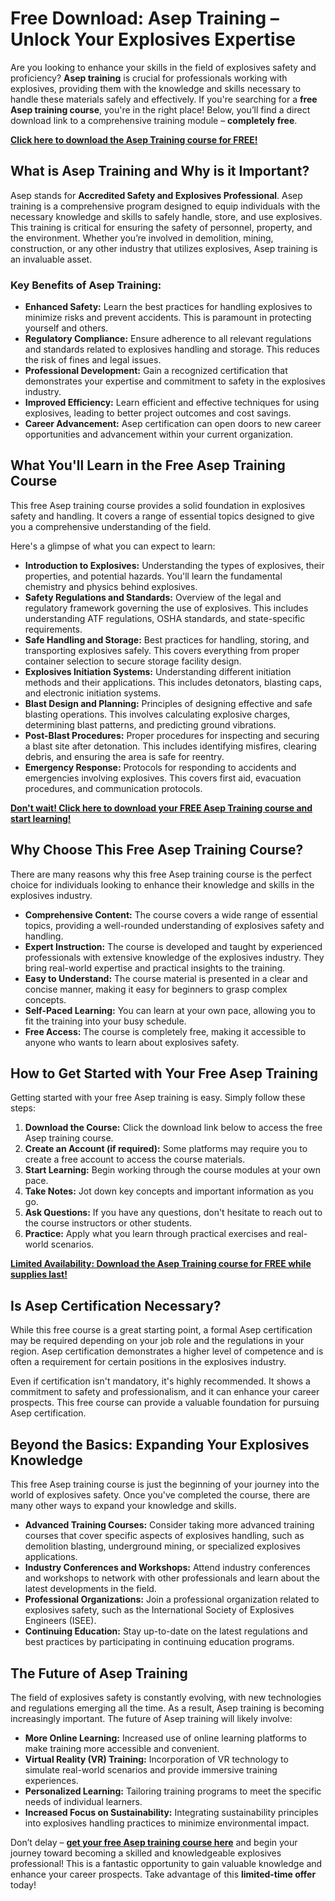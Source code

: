 # Free Download: Asep Training – Unlock Your Explosives Expertise

Are you looking to enhance your skills in the field of explosives safety and proficiency? **Asep training** is crucial for professionals working with explosives, providing them with the knowledge and skills necessary to handle these materials safely and effectively. If you're searching for a **free Asep training course**, you're in the right place! Below, you’ll find a direct download link to a comprehensive training module – **completely free**.

[**Click here to download the Asep Training course for FREE!**](https://udemywork.com/asep-training)

## What is Asep Training and Why is it Important?

Asep stands for **Accredited Safety and Explosives Professional**. Asep training is a comprehensive program designed to equip individuals with the necessary knowledge and skills to safely handle, store, and use explosives. This training is critical for ensuring the safety of personnel, property, and the environment. Whether you’re involved in demolition, mining, construction, or any other industry that utilizes explosives, Asep training is an invaluable asset.

### Key Benefits of Asep Training:

*   **Enhanced Safety:** Learn the best practices for handling explosives to minimize risks and prevent accidents. This is paramount in protecting yourself and others.
*   **Regulatory Compliance:** Ensure adherence to all relevant regulations and standards related to explosives handling and storage. This reduces the risk of fines and legal issues.
*   **Professional Development:** Gain a recognized certification that demonstrates your expertise and commitment to safety in the explosives industry.
*   **Improved Efficiency:** Learn efficient and effective techniques for using explosives, leading to better project outcomes and cost savings.
*   **Career Advancement:** Asep certification can open doors to new career opportunities and advancement within your current organization.

## What You'll Learn in the Free Asep Training Course

This free Asep training course provides a solid foundation in explosives safety and handling. It covers a range of essential topics designed to give you a comprehensive understanding of the field.

Here's a glimpse of what you can expect to learn:

*   **Introduction to Explosives:** Understanding the types of explosives, their properties, and potential hazards. You'll learn the fundamental chemistry and physics behind explosives.
*   **Safety Regulations and Standards:** Overview of the legal and regulatory framework governing the use of explosives. This includes understanding ATF regulations, OSHA standards, and state-specific requirements.
*   **Safe Handling and Storage:** Best practices for handling, storing, and transporting explosives safely. This covers everything from proper container selection to secure storage facility design.
*   **Explosives Initiation Systems:** Understanding different initiation methods and their applications. This includes detonators, blasting caps, and electronic initiation systems.
*   **Blast Design and Planning:** Principles of designing effective and safe blasting operations. This involves calculating explosive charges, determining blast patterns, and predicting ground vibrations.
*   **Post-Blast Procedures:** Proper procedures for inspecting and securing a blast site after detonation. This includes identifying misfires, clearing debris, and ensuring the area is safe for reentry.
*   **Emergency Response:** Protocols for responding to accidents and emergencies involving explosives. This covers first aid, evacuation procedures, and communication protocols.

[**Don't wait! Click here to download your FREE Asep Training course and start learning!**](https://udemywork.com/asep-training)

## Why Choose This Free Asep Training Course?

There are many reasons why this free Asep training course is the perfect choice for individuals looking to enhance their knowledge and skills in the explosives industry.

*   **Comprehensive Content:** The course covers a wide range of essential topics, providing a well-rounded understanding of explosives safety and handling.
*   **Expert Instruction:** The course is developed and taught by experienced professionals with extensive knowledge of the explosives industry. They bring real-world expertise and practical insights to the training.
*   **Easy to Understand:** The course material is presented in a clear and concise manner, making it easy for beginners to grasp complex concepts.
*   **Self-Paced Learning:** You can learn at your own pace, allowing you to fit the training into your busy schedule.
*   **Free Access:** The course is completely free, making it accessible to anyone who wants to learn about explosives safety.

## How to Get Started with Your Free Asep Training

Getting started with your free Asep training is easy. Simply follow these steps:

1.  **Download the Course:** Click the download link below to access the free Asep training course.
2.  **Create an Account (if required):** Some platforms may require you to create a free account to access the course materials.
3.  **Start Learning:** Begin working through the course modules at your own pace.
4.  **Take Notes:** Jot down key concepts and important information as you go.
5.  **Ask Questions:** If you have any questions, don't hesitate to reach out to the course instructors or other students.
6.  **Practice:** Apply what you learn through practical exercises and real-world scenarios.

[**Limited Availability: Download the Asep Training course for FREE while supplies last!**](https://udemywork.com/asep-training)

## Is Asep Certification Necessary?

While this free course is a great starting point, a formal Asep certification may be required depending on your job role and the regulations in your region. Asep certification demonstrates a higher level of competence and is often a requirement for certain positions in the explosives industry.

Even if certification isn't mandatory, it's highly recommended. It shows a commitment to safety and professionalism, and it can enhance your career prospects. This free course can provide a valuable foundation for pursuing Asep certification.

## Beyond the Basics: Expanding Your Explosives Knowledge

This free Asep training course is just the beginning of your journey into the world of explosives safety. Once you've completed the course, there are many other ways to expand your knowledge and skills.

*   **Advanced Training Courses:** Consider taking more advanced training courses that cover specific aspects of explosives handling, such as demolition blasting, underground mining, or specialized explosives applications.
*   **Industry Conferences and Workshops:** Attend industry conferences and workshops to network with other professionals and learn about the latest developments in the field.
*   **Professional Organizations:** Join a professional organization related to explosives safety, such as the International Society of Explosives Engineers (ISEE).
*   **Continuing Education:** Stay up-to-date on the latest regulations and best practices by participating in continuing education programs.

## The Future of Asep Training

The field of explosives safety is constantly evolving, with new technologies and regulations emerging all the time. As a result, Asep training is becoming increasingly important. The future of Asep training will likely involve:

*   **More Online Learning:** Increased use of online learning platforms to make training more accessible and convenient.
*   **Virtual Reality (VR) Training:** Incorporation of VR technology to simulate real-world scenarios and provide immersive training experiences.
*   **Personalized Learning:** Tailoring training programs to meet the specific needs of individual learners.
*   **Increased Focus on Sustainability:** Integrating sustainability principles into explosives handling practices to minimize environmental impact.

Don’t delay – **[get your free Asep training course here](https://udemywork.com/asep-training)** and begin your journey toward becoming a skilled and knowledgeable explosives professional! This is a fantastic opportunity to gain valuable knowledge and enhance your career prospects. Take advantage of this **limited-time offer** today!

